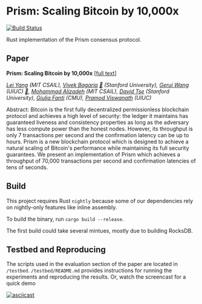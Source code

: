 # Prism: Scaling Bitcoin by 10,000x

[![Build Status](https://travis-ci.com/yangl1996/prism-rust.svg?token=HUqJJ7ZuGW1FW5vCJpjM&branch=master)](https://travis-ci.com/yangl1996/prism-rust)

Rust implementation of the Prism consensus protocol.

## Paper

__Prism: Scaling Bitcoin by 10,000x__ [\[full text\]](https://arxiv.org/pdf/1909.11261.pdf)

_[Lei Yang](http://leiy.me) (MIT CSAIL), [Vivek Bagaria](https://www.linkedin.com/in/vivek-bagaria-7a833637/) [📧](mailto:vbagaria@stanford.edu) (Stanford University), [Gerui Wang](https://www.linkedin.com/in/gerui-wang-495736a3/) (UIUC) [📧](mailto:geruiw2@illinois.edu), [Mohammad Alizadeh](http://people.csail.mit.edu/alizadeh/) (MIT CSAIL), [David Tse](https://tselab.stanford.edu/people/principal-investigator/david-tse/) (Stanford University), [Giulia Fanti](https://www.andrew.cmu.edu/user/gfanti/) (CMU), [Pramod Viswanath](http://pramodv.ece.illinois.edu) (UIUC)_

Abstract: Bitcoin is the first fully decentralized permissionless blockchain protocol and achieves a high level of security: the ledger it maintains has guaranteed liveness and consistency properties as long as the adversary has less compute power than the honest nodes. However, its throughput is only 7 transactions per second and the confirmation latency can be up to hours. Prism is a new blockchain protocol which is designed to achieve a natural scaling of Bitcoin's performance while maintaining its full security guarantees. We present an implementation of Prism which achieves a throughput of 70,000 transactions per second and confirmation latencies of tens of seconds.

## Build

This project requires Rust `nightly` because some of our dependencies rely on nightly-only features like inline assembly.

To build the binary, run `cargo build --release`.

The first build could take several mintues, mostly due to building RocksDB.

## Testbed and Reproducing

The scripts used in the evaluation section of the paper are located in `/testbed`. `/testbed/README.md` provides instructions for running the experiments and reproducing the results. Or, watch the screencast for a quick demo

[![asciicast](https://asciinema.org/a/YGz4dIkfKz4DrHLtVIGSfpmly.svg)](https://asciinema.org/a/YGz4dIkfKz4DrHLtVIGSfpmly)
